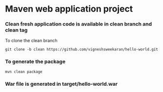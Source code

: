 # Maven web application project

### Clean fresh application code is available in clean branch and clean tag
To clone the clean branch
```
git clone -b clean https://github.com/vigneshsweekaran/hello-world.git
```
### To generate the package
```
mvn clean package
```
### War file is generated in target/hello-world.war

